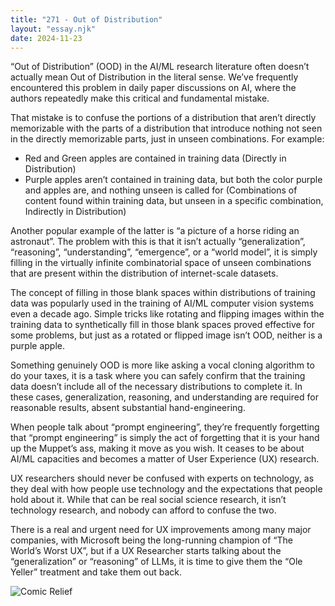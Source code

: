```yaml
---
title: "271 - Out of Distribution"
layout: "essay.njk"
date: 2024-11-23
---
```


“Out of Distribution” (OOD) in the AI/ML research literature often doesn’t actually mean Out of Distribution in the literal sense. We’ve frequently encountered this problem in daily paper discussions on AI, where the authors repeatedly make this critical and fundamental mistake.

That mistake is to confuse the portions of a distribution that aren’t directly memorizable with the parts of a distribution that introduce nothing not seen in the directly memorizable parts, just in unseen combinations. For example:

- Red and Green apples are contained in training data (Directly in Distribution)
- Purple apples aren’t contained in training data, but both the color purple and apples are, and nothing unseen is called for (Combinations of content found within training data, but unseen in a specific combination, Indirectly in Distribution)

Another popular example of the latter is “a picture of a horse riding an astronaut”. The problem with this is that it isn’t actually “generalization”, “reasoning”, “understanding”, “emergence”, or a “world model”, it is simply filling in the virtually infinite combinatorial space of unseen combinations that are present within the distribution of internet-scale datasets. 

The concept of filling in those blank spaces within distributions of training data was popularly used in the training of AI/ML computer vision systems even a decade ago. Simple tricks like rotating and flipping images within the training data to synthetically fill in those blank spaces proved effective for some problems, but just as a rotated or flipped image isn’t OOD, neither is a purple apple.

Something genuinely OOD is more like asking a vocal cloning algorithm to do your taxes, it is a task where you can safely confirm that the training data doesn’t include all of the necessary distributions to complete it. In these cases, generalization, reasoning, and understanding are required for reasonable results, absent substantial hand-engineering.

When people talk about “prompt engineering”, they’re frequently forgetting that “prompt engineering” is simply the act of forgetting that it is your hand up the Muppet’s ass, making it move as you wish. It ceases to be about AI/ML capacities and becomes a matter of User Experience (UX) research.

UX researchers should never be confused with experts on technology, as they deal with how people use technology and the expectations that people hold about it. While that can be real social science research, it isn’t technology research, and nobody can afford to confuse the two. 

There is a real and urgent need for UX improvements among many major companies, with Microsoft being the long-running champion of “The World’s Worst UX”, but if a UX Researcher starts talking about the “generalization” or “reasoning” of LLMs, it is time to give them the “Ole Yeller” treatment and take them out back.

![Comic Relief](https://media.licdn.com/dms/image/v2/D5622AQErKHCCHJdADA/feedshare-shrink_800/feedshare-shrink_800/0/1732073989715?e=1736985600&v=beta&t=cZufpb4VwrOfSfdgPdv_4jYAvYelKDC7IrXDoThqBAw)
